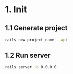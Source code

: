 # 1. Init

## 1.1 Generate project
```bash
rails new project_name --api
```

## 1.2 Run server
```bash
rails server -b 0.0.0.0
```